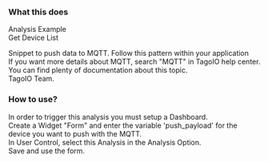 ### What this does
Analysis Example<br>
Get Device List<br>

Snippet to push data to MQTT. Follow this pattern within your application<br>
If you want more details about MQTT, search "MQTT" in TagoIO help center.<br>
You can find plenty of documentation about this topic.<br>
TagoIO Team.<br>

### How to use?
In order to trigger this analysis you must setup a Dashboard.<br>
Create a Widget "Form" and enter the variable 'push_payload' for the device you want to push with the MQTT.<br>
In User Control, select this Analysis in the Analysis Option.<br>
Save and use the form.<br>
